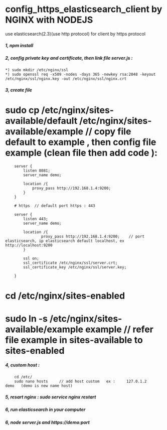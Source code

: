 # config_https_elasticsearch_client by NGINX with NODEJS

use elasticsearch(2.3)(use http protocol) for client by https protocol

#####   1, npm install

#####	2, config private key and certificate, then link file server.js : 
	*) sudo mkdir /etc/nginx/ssl
	*) sudo openssl req -x509 -nodes -days 365 -newkey rsa:2048 -keyout /etc/nginx/ssl/nginx.key -out /etc/nginx/ssl/nginx.crt

#####	3, create file 

#	sudo cp /etc/nginx/sites-available/default /etc/nginx/sites-available/example 			// copy file default to example , then config file example (clean file then add code ):
	
		server {
			listen 8081;
			server_name demo;	
	
			location /{
				proxy_pass http://192.168.1.4:9200;
			}
		}

		# https  // default port https : 443

		server {
			listen 443;
			server_name demo;
	
			location /{
		        	proxy_pass http://192.168.1.4:9200;    // port elasticsearch, ip elasticsearch default localhost, ex  http://localhost:9200
			}

			ssl on;
			ssl_certificate /etc/nginx/ssl/server.crt;
			ssl_certificate_key /etc/nginx/ssl/server.key;

		}
	
#	cd /etc/nginx/sites-enabled  
#	sudo ln -s /etc/nginx/sites-available/example example   	// refer file example in sites-available to sites-enabled 

#####	4, custom host : 
		cd /etc/
		sudo nano hosts 	// add host custom   ex :     127.0.1.2    demo   (demo is new name host)

#####	5, resart nginx :  sudo service nginx restart
#####	6, run elasticsearch in your computer
#####	6, node server.js  and https://demo:port

